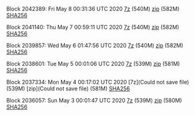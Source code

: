 Block 2042389: Fri May  8 00:31:36 UTC 2020 [7z](https://transfer.sh/vSEur/bootstrap.dat.20200508.7z) (540M) [zip](https://transfer.sh/14JDSh/bootstrap.dat.20200508.zip) (582M) [SHA256](https://transfer.sh/jd1nv/sha256.txt)

Block 2041140: Thu May  7 00:59:11 UTC 2020 [7z](https://transfer.sh/g6XMa/bootstrap.dat.20200507.7z) (540M) [zip](https://transfer.sh/T0woN/bootstrap.dat.20200507.zip) (582M) [SHA256](https://transfer.sh/nwV64/sha256.txt)

Block 2039857: Wed May  6 01:47:56 UTC 2020 [7z](https://transfer.sh/11dr3l/bootstrap.dat.20200506.7z) (540M) [zip](https://transfer.sh/XpRCI/bootstrap.dat.20200506.zip) (582M) [SHA256](https://transfer.sh/3PDoT/sha256.txt)

Block 2038601: Tue May  5 00:01:06 UTC 2020 [7z]() (539M) [zip]() (581M) [SHA256](https://transfer.sh/15laB7/sha256.txt)

Block 2037334: Mon May  4 00:17:02 UTC 2020 [7z](Could not save file) (539M) [zip](Could not save file) (581M) [SHA256](https://transfer.sh/3LtoN/sha256.txt)

Block 2036057: Sun May  3 00:01:47 UTC 2020 [7z]() (539M) [zip]() (580M) [SHA256]()

